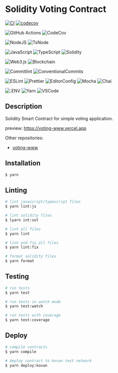 # Solidity Voting Contract

[![CI](https://github.com/Mnigos/solidity-voting-contract/actions/workflows/main.yml/badge.svg)](https://github.com/Mnigos/solidity-voting-contract/actions/workflows/main.yml)
[![codecov](https://codecov.io/gh/Mnigos/solidity-voting-contract/branch/main/graph/badge.svg?token=d0C6GbFlHC)](https://codecov.io/gh/Mnigos/solidity-voting-contract)

![GitHub Actions](https://img.shields.io/badge/github%20actions-%232671E5.svg?style=for-the-badge&logo=githubactions&logoColor=white)
![CodeCov](https://img.shields.io/badge/codecov-%23ff0077.svg?style=for-the-badge&logo=codecov&logoColor=white)

![NodeJS](https://img.shields.io/badge/node.js-6DA55F?style=for-the-badge&logo=node.js&logoColor=white)
![TsNode](https://img.shields.io/badge/ts--node-3178C6?style=for-the-badge&logo=ts-node&logoColor=white)

![JavaScript](https://img.shields.io/badge/javascript-%23323330.svg?style=for-the-badge&logo=javascript&logoColor=%23F7DF1E)
![TypeScript](https://img.shields.io/badge/typescript-%23007ACC.svg?style=for-the-badge&logo=typescript&logoColor=white)
![Solidity](https://img.shields.io/badge/Solidity-%23363636.svg?style=for-the-badge&logo=solidity&logoColor=white)

![Web3.js](https://img.shields.io/badge/web3.js-F16822?style=for-the-badge&logo=web3.js&logoColor=white)
![Blockchain](https://img.shields.io/badge/Blockchain.com-121D33?logo=blockchaindotcom&logoColor=fff&style=for-the-badge)

![Commitlint](https://img.shields.io/badge/commitlint-000000.svg?style=for-the-badge&logo=commitlint&logoColor=white)
![ConventionalCommits](https://img.shields.io/badge/Conventional%20Commits-FE5196.svg?style=for-the-badge&logo=Conventional-Commits&logoColor=white)

![ESLint](https://img.shields.io/badge/eslint-3A33D1?style=for-the-badge&logo=eslint&logoColor=white)
![Prettier](https://img.shields.io/badge/prettier-1A2C34?style=for-the-badge&logo=prettier&logoColor=F7BA3E)
![EditorConfig](https://img.shields.io/badge/Editor%20Config-E0EFEF?style=for-the-badge&logo=editorconfig&logoColor=000)
![Mocha](https://img.shields.io/badge/-mocha-%238D6748?style=for-the-badge&logo=mocha&logoColor=white)
![Chai](https://img.shields.io/badge/chai-A30701?style=for-the-badge&logo=chai&logoColor=white)

![.ENV](https://img.shields.io/badge/.ENV-ECD53F.svg?style=for-the-badge&logo=dotenv&logoColor=black)
![Yarn](https://img.shields.io/badge/yarn-%232C8EBB.svg?style=for-the-badge&logo=yarn&logoColor=white)
![VSCode](https://img.shields.io/badge/VSCode-0078D4?style=for-the-badge&logo=visual%20studio%20code&logoColor=white)

## Description

Solidity Smart Contract for simple voting application.

preview: https://voting-www.vercel.app

Other repositories:

- [voting-www](https://github.com/Mnigos/voting-www)

## Installation

```bash
$ yarn
```

## Linting

```bash
# lint javascript/typescript files
$ yarn lint:js

# lint solidity files
$ lyarn int:sol

# lint all files
$ yarn lint

# lint and fix all files
$ yarn lint:fix

# format solidity files
$ yarn format
```

## Testing

```bash
# run tests
$ yarn test

# run tests in watch mode
$ yarn test:watch

# run tests with coverage
$ yarn test:coverage
```

## Deploy

```bash
# compile contracts
$ yarn compile

# deploy contract to kovan test network
$ yarn deploy:kovan
```
